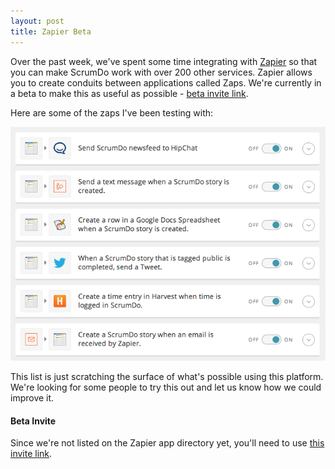 ```yaml
---
layout: post
title: Zapier Beta
---
```


Over the past week, we've spent some time integrating with [Zapier](http://www.zapier.com/) so that you
can make ScrumDo work with over 200 other services.  Zapier allows you to
create conduits between applications called Zaps.  We're currently in a beta to make this
as useful as possible - [beta invite link](https://zapier.com/developer/invite/11386/3e0a986d0584793c9b6f0ec3893a5b90/).

Here are some of the zaps I've been testing with:

 ![Sample Zaps](/images/blog/zapier.png)

 This list is just scratching the surface of what's possible using this platform.
 We're looking for some people to try this out and let us know how we could improve it.

#### Beta Invite

 Since we're not listed on the Zapier app directory yet, you'll need to use
 [this invite link](https://zapier.com/developer/invite/11386/3e0a986d0584793c9b6f0ec3893a5b90/).